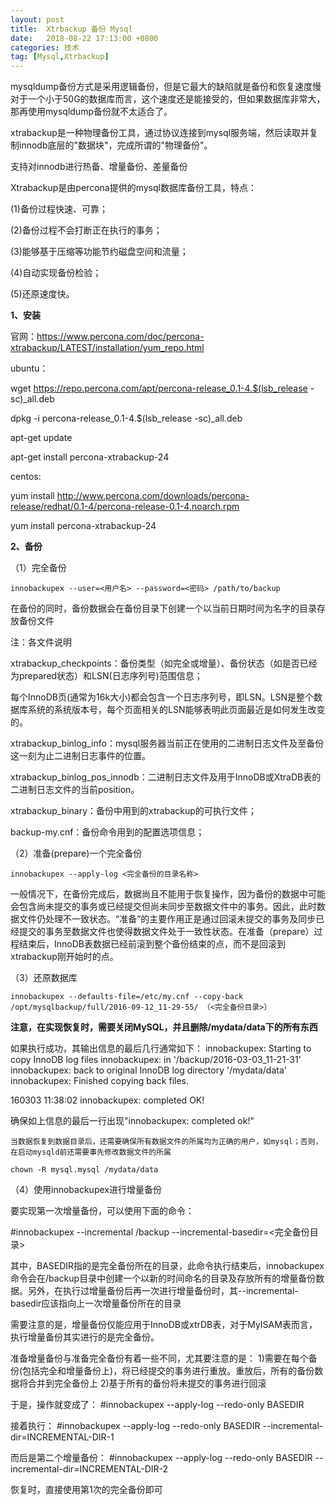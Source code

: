 ```yaml
---
layout: post
title:  Xtrbackup 备份 Mysql
date:   2018-08-22 17:13:00 +0800
categories: 技术
tag: [Mysql,Xtrbackup]
---
```



mysqldump备份方式是采用逻辑备份，但是它最大的缺陷就是备份和恢复速度慢对于一个小于50G的数据库而言，这个速度还是能接受的，但如果数据库非常大，那再使用mysqldump备份就不太适合了。

xtrabackup是一种物理备份工具，通过协议连接到mysql服务端，然后读取并复制innodb底层的"数据块"，完成所谓的"物理备份"。

支持对innodb进行热备、增量备份、差量备份

Xtrabackup是由percona提供的mysql数据库备份工具，特点：

(1)备份过程快速、可靠；

(2)备份过程不会打断正在执行的事务；

(3)能够基于压缩等功能节约磁盘空间和流量；

(4)自动实现备份检验；

(5)还原速度快。

**1、安装**

官网：https://www.percona.com/doc/percona-xtrabackup/LATEST/installation/yum_repo.html

ubuntu：

wget https://repo.percona.com/apt/percona-release_0.1-4.$(lsb_release -sc)_all.deb

dpkg -i percona-release_0.1-4.$(lsb_release -sc)_all.deb

apt-get update

apt-get install percona-xtrabackup-24

centos:

yum install http://www.percona.com/downloads/percona-release/redhat/0.1-4/percona-release-0.1-4.noarch.rpm

yum install percona-xtrabackup-24

**2、备份**

（1）完全备份

`innobackupex --user=<用户名> --password=<密码> /path/to/backup`

在备份的同时，备份数据会在备份目录下创建一个以当前日期时间为名字的目录存放备份文件

注：各文件说明

xtrabackup_checkpoints：备份类型（如完全或增量）、备份状态（如是否已经为prepared状态）和LSN(日志序列号)范围信息；

每个InnoDB页(通常为16k大小)都会包含一个日志序列号，即LSN。LSN是整个数据库系统的系统版本号，每个页面相关的LSN能够表明此页面最近是如何发生改变的。

xtrabackup_binlog_info：mysql服务器当前正在使用的二进制日志文件及至备份这一刻为止二进制日志事件的位置。

xtrabackup_binlog_pos_innodb：二进制日志文件及用于InnoDB或XtraDB表的二进制日志文件的当前position。

xtrabackup_binary：备份中用到的xtrabackup的可执行文件；

backup-my.cnf：备份命令用到的配置选项信息；

（2）准备(prepare)一个完全备份

`innobackupex --apply-log <完全备份的目录名称>`

一般情况下，在备份完成后，数据尚且不能用于恢复操作，因为备份的数据中可能会包含尚未提交的事务或已经提交但尚未同步至数据文件中的事务。因此，此时数据文件仍处理不一致状态。“准备”的主要作用正是通过回滚未提交的事务及同步已经提交的事务至数据文件也使得数据文件处于一致性状态。在准备（prepare）过程结束后，InnoDB表数据已经前滚到整个备份结束的点，而不是回滚到xtrabackup刚开始时的点。

（3）还原数据库

`innobackupex --defaults-file=/etc/my.cnf --copy-back /opt/mysqlbackup/full/2016-09-12_11-29-55/ （<完全备份目录>）`

**注意，在实现恢复时，需要关闭MySQL，并且删除/mydata/data下的所有东西**

如果执行成功，其输出信息的最后几行通常如下：
innobackupex: Starting to copy InnoDB log files
innobackupex: in '/backup/2016-03-03_11-21-31'
innobackupex: back to original InnoDB log directory '/mydata/data'
innobackupex: Finished copying back files.

160303 11:38:02 innobackupex: completed OK!

确保如上信息的最后一行出现"innobackupex: completed ok!"

`当数据恢复到数据目录后，还需要确保所有数据文件的所属均为正确的用户，如mysql；否则，在启动mysqld前还需要事先修改数据文件的所属`

`chown -R mysql.mysql /mydata/data`

（4）使用innobackupex进行增量备份

要实现第一次增量备份，可以使用下面的命令：

#innobackupex --incremental /backup --incremental-basedir=<完全备份目录>

其中，BASEDIR指的是完全备份所在的目录，此命令执行结束后，innobackupex命令会在/backup目录中创建一个以新的时间命名的目录及存放所有的增量备份数据。另外，在执行过增量备份后再一次进行增量备份时，其--incremental-basedir应该指向上一次增量备份所在的目录

需要注意的是，增量备份仅能应用于InnoDB或xtrDB表，对于MyISAM表而言，执行增量备份其实进行的是完全备份。

准备增量备份与准备完全备份有着一些不同，尤其要注意的是：
1)需要在每个备份(包括完全和增量备份上)，将已经提交的事务进行重放。重放后，所有的备份数据将合并到完全备份上
2)基于所有的备份将未提交的事务进行回滚

于是，操作就变成了：
#innobackupex --apply-log --redo-only BASEDIR

接着执行：
#innobackupex --apply-log --redo-only BASEDIR --incremental-dir=INCREMENTAL-DIR-1

而后是第二个增量备份：
#innobackupex --apply-log --redo-only BASEDIR --incremental-dir=INCREMENTAL-DIR-2

恢复时，直接使用第1次的完全备份即可